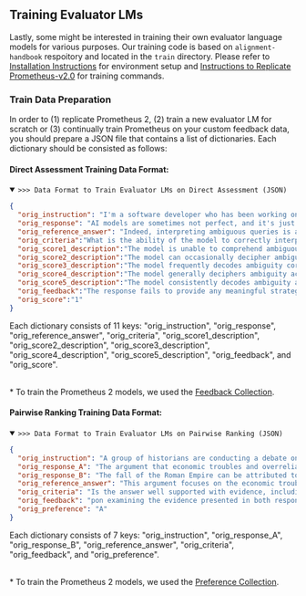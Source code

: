 ## Training Evaluator LMs

Lastly, some might be interested in training their own evaluator language models for various purposes. Our training code is based on `alignment-handbook` respoitory and located in the `train` directory. Please refer to [Installation Instructions](train/README.md/#installation-instructions) for environment setup and [Instructions to Replicate Prometheus-v2.0](train/recipes/prometheus-v2.0/README.md) for training commands.

### Train Data Preparation

In order to (1) replicate Prometheus 2, (2) train a new evaluator LM for scratch or (3) continually train Prometheus on your custom feedback data, you should prepare a JSON file that contains a list of dictionaries. Each dictionary should be consisted as follows:

#### Direct Assessment Training Data Format:

<details open>
  <summary><code>>>> Data Format to Train Evaluator LMs on Direct Assessment (JSON)</code></summary>

```json 
{
  "orig_instruction": "I'm a software developer who has been working on a project to create a new AI model. This model is supposed to interpret ambiguous queries or statements based on the context and deliver appropriate replies. However, I'm running into a problem. Despite the fact that I have trained the model using several datasets and used various techniques, the model is still struggling to correctly interpret ambiguous queries. Sometimes, it even gives irrelevant or illogical responses. Can you suggest any strategies or approaches to improve the ability of the model to decipher ambiguity accurately and consistently?",
  "orig_response": "AI models are sometimes not perfect, and it's just natural for them to have issues with ambiguity. It's great that you've trained your model, but maybe it's just the nature of AI to not be able to handle ambiguous queries well. Have you considered that maybe the AI doesn't need to be perfect? You can still use the AI and accept that it might not always understand the queries correctly. People can always rephrase their queries if the AI doesn't understand them the first time. Remember, AI is still a developing field, and it's okay for it to not be perfect all the time.",
  "orig_reference_answer": "Indeed, interpreting ambiguous queries is a common challenge in the field of AI and machine learning. Here are a few strategies you could adopt to improve the performance of your model in this regards: 1. **Enhance Training Data**: The quality and diversity of training data plays a crucial role in how well an AI model performs. Try to include as many ambiguous queries as possible in your training data. Also, make sure that the data covers a diverse range of topics and contexts. 2. **Contextual Understanding**: Incorporate mechanisms in your model that allow it to consider the context when interpreting queries. One way to do this is by using Recurrent Neural Networks (RNN), particularly Long-Short Term Memory (LSTM) layers, which are designed to remember past information and use it in the interpretation of current data. 3. **Transfer Learning**: This involves leveraging the knowledge gained from training one model on a particular task and applying it to a different but related task. Models like BERT, GPT, and ELMo are pre-trained on a large corpus of data and have been found to be quite effective at understanding context and ambiguity. 4. **Attention Mechanisms**: These guide the model to focus on specific parts of the input when producing an output. This can be particularly useful for interpreting ambiguous queries, as the model can learn to focus on the parts of the input that resolve the ambiguity. 5. **Regular Evaluation and Fine-tuning**: Regularly evaluate the performance of your model using appropriate metrics and fine-tune it based on the results. Tools like Confusion Matrix, Precision-Recall, ROC curves, etc can help in understanding the areas where your model is lacking. Remember, building an AI model that can consistently decode ambiguity accurately is a complex task that might require a considerable amount of time and effort. Be patient and persistent, and with enough fine-tuning, your model's performance should improve over time.",
  "orig_criteria":"What is the ability of the model to correctly interpret ambiguous queries or statements based on the context and deliver appropriate replies?",
  "orig_score1_description":"The model is unable to comprehend ambiguous inquiries, resulting in irrelevant or illogical responses.",
  "orig_score2_description":"The model can occasionally decipher ambiguity correctly, however, its responses frequently miss the mark.",
  "orig_score3_description":"The model frequently decodes ambiguity correctly, but may occasionally offer irrelevant replies.",
  "orig_score4_description":"The model generally deciphers ambiguity accurately, delivering suitable responses the majority of the time.",
  "orig_score5_description":"The model consistently decodes ambiguity accurately, offering highly pertinent responses according to the context.",
  "orig_feedback":"The response fails to provide any meaningful strategies or approaches to improve the model's ability to decipher ambiguity accurately and consistently. It does not address the main concern mentioned in the instruction, which is to suggest ways to enhance the model's performance. Instead, the response suggests accepting the AI's imperfections and encouraging users to rephrase their queries. This does not align with the goal of developing an AI model capable of interpreting ambiguous queries or statements based on context. The response is also much shorter than the required 18 sentences. So the overall score is 1.",
  "orig_score":"1"
}
```

Each dictionary consists of 11 keys: "orig_instruction", "orig_response", "orig_reference_answer", "orig_criteria", "orig_score1_description", "orig_score2_description", "orig_score3_description", "orig_score4_description", "orig_score5_description", "orig_feedback", and "orig_score". <br>
<br>

\* To train the Prometheus 2 models, we used the [Feedback Collection](https://huggingface.co/datasets/prometheus-eval/Feedback-Collection).
</details>

#### Pairwise Ranking Training Data Format:

<details open>
  <summary><code>>>> Data Format to Train Evaluator LMs on Pairwise Ranking (JSON)</code></summary>

```json 
{
  "orig_instruction": "A group of historians are conducting a debate on the factors that led to the fall of the Roman Empire. One historian argues that the primary reason for the fall was the constant pressure from barbarian invasions. Another one believes it was because of economic troubles and overreliance on slave labor. A third one suggests it was due to moral decay and political instability. Each historian needs to provide evidence to support their claims. How would the historian arguing for economic troubles and overreliance on slave labor present their case?",
  "orig_response_A": "The argument that economic troubles and overreliance on slave labor caused the fall of the Roman Empire is substantial. Firstly, there was the issue of the devaluation of the Roman currency, which according to Harper (2016) led to rampant inflation destabilizing the economy. Secondly, the empire's reliance on slave labor is another crucial factor. Scheidel (2007) highlights how this led to unemployment among free Roman citizens, destabilizing the economy further. Lastly, the empire's heavy reliance on imports like grain from Egypt also created economic problems. As per Temin (2006), this led to a trade deficit, weakening the Roman economy when it began to lose territories. In conclusion, the combination of economic instability, overreliance on slave labor, and a destabilizing trade deficit substantially contributed to the fall of the Roman Empire.",
  "orig_response_B": "The fall of the Roman Empire can be attributed to economic troubles and an overreliance on slave labor. One of the reasons for this was the decrease in value of Roman currency. The economy was unstable because of this. In addition, the reliance on slaves for work caused job scarcity among free citizens. Slaves were cheap to maintain, which led to a decrease in job opportunities, and this in turn led to economic instability. The Roman Empire's expansion towards the east also caused them to rely heavily on imported goods like grain from Egypt. This led to a trade imbalance which further weakened the economy. The loss of territories made it hard to maintain the imbalance, causing more economic decline. Thus, it can be said that the fall of the Roman Empire was largely due to economic issues and the dependence on slave labor.",
  "orig_reference_answer": "This argument focuses on the economic troubles and overreliance on slave labor as primary reasons for the fall of the Roman Empire. To start with, one of the significant pieces of evidence is the devaluation of Roman currency. As highlighted by Harper (2016), the empire suffered from severe inflation due to the constant debasement of their currency, making it difficult for the economy to remain stable. Moreover, the overreliance on slave labor also played a detrimental role. As pointed out by Scheidel (2007), the dependence on slaves led to unemployment among free Roman citizens. This is because slaves were significantly cheaper to maintain compared to hiring free citizens, leading to a decline in job opportunities, which in turn resulted in economic instability. Furthermore, the empire's expansion to the east made them highly dependent on imports, for instance, grain from Egypt. As noted by Temin (2006), this created a trade deficit that further weakened the Roman economy. When the empire began to lose its territories, it became increasingly difficult to maintain this trade imbalance, leading to economic decline. In conclusion, it can be argued that the economic troubles, mainly due to the devaluation of currency and overreliance on slave labor, were significant contributing factors to the fall of the Roman Empire. The evidence provided, which includes scholarly references to Harper (2016), Scheidel (2007), and Temin (2006), supports this thesis.",
  "orig_criteria": "Is the answer well supported with evidence, including citations/attributions wherever relevant?",
  "orig_feedback": "pon examining the evidence presented in both responses, there are several factors to consider in relation to the provided score rubric which emphasizes the importance of well-supported arguments with relevant citations. Response A cites Harper (2016) on the devaluation of Roman currency and its contribution to inflation and economic instability, aligning well with the criteria of providing evidence. It also references Scheidel (2007) to demonstrate how the overreliance on slave labor led to unemployment among free citizens, which is a critical aspect of the economic argument. Furthermore, Temin (2006) is used to illustrate the issues with trade deficits due to reliance on imported goods like grain, providing a well-rounded explanation backed by scholarly sources. Response B, while covering similar points, does not provide specific citations and thus lacks the same level of evidential support seen in Response A. The arguments in Response B are more generalized statements about currency devaluation, slave labor reliance, and trade imbalances, but without the authoritative backing of scholarly references. While it mentions the economic decline and the dependence on slave labor, the absence of cited evidence means it does not meet the score rubric criteria as effectively as Response A. Both responses draw upon the economic factors and reliance on slave labor as central to their arguments, but Response A's inclusion of specific references and the contextualization of those references with respect to their impact on the Roman Empire make it a more robust and credible argument according to the evaluation criteria. Therefore, considering the importance of well-supported evidence, including citations, as stipulated by the score rubric, Response A is determined to be better supported than Response B.",
  "orig_preference": "A"
}
```
Each dictionary consists of 7 keys: "orig_instruction", "orig_response_A", "orig_response_B", "orig_reference_answer", "orig_criteria", "orig_feedback", and "orig_preference". <br>
<br>

\* To train the Prometheus 2 models, we used the [Preference Collection](https://huggingface.co/datasets/prometheus-eval/Preference-Collection).
</details>

<br>
